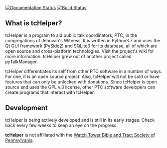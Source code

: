 [![Documentation Status](https://readthedocs.org/projects/tchelper/badge/?version=latest)](https://tchelper.readthedocs.io/en/latest/?badge=latest)
[![Build Status](https://travis-ci.org/TheoDevelopers/tcHelper.svg?branch=master)](https://travis-ci.org/TheoDevelopers/tcHelper)

## What is tcHelper?
tcHelper is a program to aid public talk coordinators, PTC, in the congregations of Jehovah's Witness. It is written in Python3.7 and uses the Qt GUI framework (PySide2) and SQLite3 for its database, all of which are open source and cross-platform technologies. Visit the project's wiki for more information. tcHelper grew out of another project called pyTalkManager.

tcHelper differentiates its self from other PTC software in a number of ways. For one, it is an open source project. Also, tcHelper will not be sold or have features that can only be unlocked with donations. Since tcHelper is open source and uses the GPL v.3 license, other PTC software developers can create programs that interact with tcHelper.

## Development
tcHelper is being actively developed and is still in its early stages. Check
back every few weeks to keep an eye on the progress.

**tcHelper** is not affiliated with the [Watch Tower Bible and Tract Society of Pennsylvania](https://www.JW.org).
